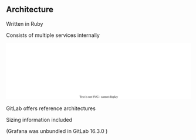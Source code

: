 <!-- .slide: id="gitlab_architecture" -->

## Architecture

Written in Ruby <i class="fa-duotone fa-gem fa-duotone-colors"></i>

Consists of multiple services internally

![](150_gitlab/000_intro/components.drawio.svg) <!-- .element: style="width: 75%;" -->

GitLab offers reference architectures [](https://docs.gitlab.com/ee/administration/reference_architectures/)

Sizing information included <i class="fa-duotone fa-stars fa-duotone-colors"></i>

(Grafana was unbundled in GitLab 16.3.0 [](https://docs.gitlab.com/ee/update/deprecations.html?removal_milestone=16.3#bundled-grafana-deprecated-and-disabled))
